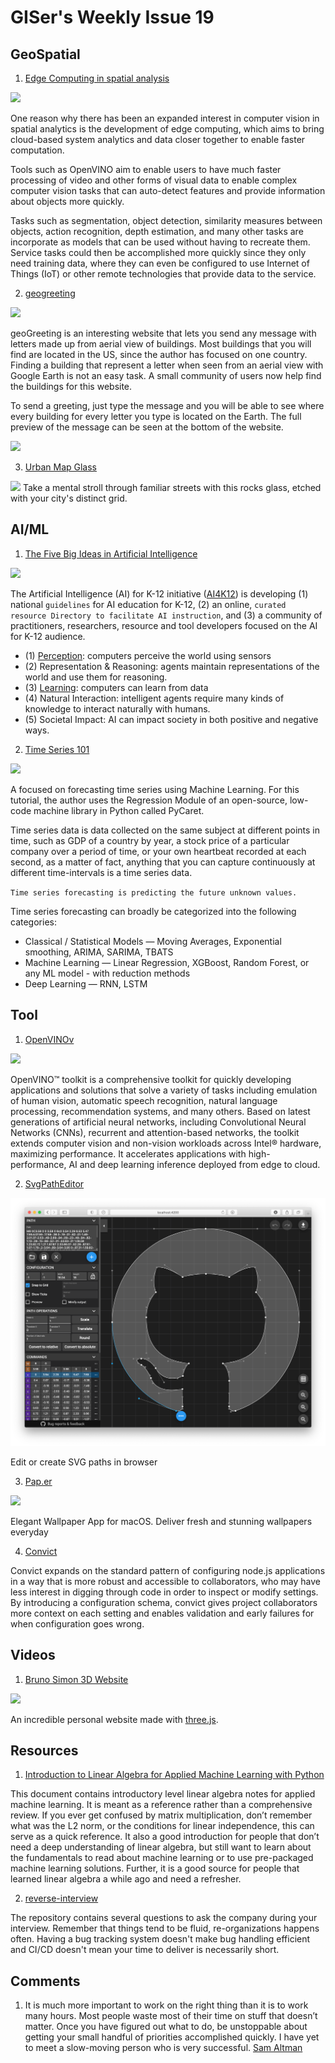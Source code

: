 # GISer's Weekly Issue 19

## GeoSpatial

1. [Edge Computing in spatial analysis](https://www.gislounge.com/recent-developments-in-spatial-analysis-and-computer-vision/)

![](https://www.notebookcheck.net/fileadmin/_processed_/6/c/csm_TB1QdC2KhjaK1RjSZKzXXXVwXXa_3302_1854_33438f804b.png)

One reason why there has been an expanded interest in computer vision in spatial analytics is the development of edge computing, which aims to bring cloud-based system analytics and data closer together to enable faster computation.

Tools such as OpenVINO aim to enable users to have much faster processing of video and other forms of visual data to enable complex computer vision tasks that can auto-detect features and provide information about objects more quickly.

Tasks such as segmentation, object detection, similarity measures between objects, action recognition, depth estimation, and many other tasks are incorporate as models that can be used without having to recreate them. Service tasks could then be accomplished more quickly since they only need training data, where they can even be configured to use Internet of Things (IoT) or other remote technologies that provide data to the service.

2. [geogreeting](http://geogreeting.com/main.html#)

![](../images/issue-19-1.png)

geoGreeting is an interesting website that lets you send any message with letters made up from aerial view of buildings. Most buildings that you will find are located in the US, since the author has focused on one country. Finding a building that represent a letter when seen from an aerial view with Google Earth is not an easy task. A small community of users now help find the buildings for this website.

To send a greeting, just type the message and you will be able to see where every building for every letter you type is located on the Earth. The full preview of the message can be seen at the bottom of the website.

![](https://cloud.addictivetips.com/wp-content/uploads/2009/04/geogreetinglettersmadefromaerialviewofbuildings.jpg)

3. [Urban Map Glass](https://www.uncommongoods.com/product/urban-map-glass#234330000020)

![](https://www.uncommongoods.com/images/items/23400/234330000002_1_640px.jpg)
Take a mental stroll through familiar streets with this rocks glass, etched with your city's distinct grid.

## AI/ML

1. [The Five Big Ideas in Artificial Intelligence](https://ai4k12.org/resources/big-ideas-poster/)

![](https://i2.wp.com/ai4k12.org/wp-content/uploads/2021/03/AI4K12poster-5.png?resize=1024%2C662&ssl=1)

The Artificial Intelligence (AI) for K-12 initiative ([AI4K12](https://ai4k12.org/)) is developing (1) national `guidelines` for AI education for K-12, (2) an online, `curated resource Directory to facilitate AI instruction`, and (3) a community of practitioners, researchers, resource and tool developers focused on the AI for K-12 audience.

- (1) [Perception](https://ai4k12.org/big-idea-1-overview/): computers perceive the world using sensors
- (2) Representation & Reasoning: agents maintain representations of the world and use them for reasoning.
- (3) [Learning](https://ai4k12.org/big-idea-3-overview/): computers can learn from data
- (4) Natural Interaction: intelligent agents require many kinds of knowledge to interact naturally with humans.
- (5) Societal Impact: AI can impact society in both positive and negative ways.

2. [Time Series 101](https://towardsdatascience.com/time-series-101-for-beginners-7427dcfdc2f1)

![](https://miro.medium.com/max/700/0*AfqHPFyS5tc-9Amn)

A focused on forecasting time series using Machine Learning. For this tutorial, the author uses the Regression Module of an open-source, low-code machine library in Python called PyCaret.

Time series data is data collected on the same subject at different points in time, such as GDP of a country by year, a stock price of a particular company over a period of time, or your own heartbeat recorded at each second, as a matter of fact, anything that you can capture continuously at different time-intervals is a time series data.

`Time series forecasting is predicting the future unknown values. `

Time series forecasting can broadly be categorized into the following categories:

- Classical / Statistical Models — Moving Averages, Exponential smoothing, ARIMA, SARIMA, TBATS
- Machine Learning — Linear Regression, XGBoost, Random Forest, or any ML model - with reduction methods
- Deep Learning — RNN, LSTM

## Tool

1.  [OpenVINOv](https://docs.openvinotoolkit.org/latest/index.html)

![](https://docs.openvinotoolkit.org/latest/OpenVINO-diagram.png)

OpenVINO™ toolkit is a comprehensive toolkit for quickly developing applications and solutions that solve a variety of tasks including emulation of human vision, automatic speech recognition, natural language processing, recommendation systems, and many others. Based on latest generations of artificial neural networks, including Convolutional Neural Networks (CNNs), recurrent and attention-based networks, the toolkit extends computer vision and non-vision workloads across Intel® hardware, maximizing performance. It accelerates applications with high-performance, AI and deep learning inference deployed from edge to cloud.

2. [SvgPathEditor](https://github.com/Yqnn/svg-path-editor)

![](https://github.com/Yqnn/svg-path-editor/raw/master/doc/screenshot.png)

Edit or create SVG paths in browser

3. [Pap.er](https://paper.meiyuan.in/)

![](https://www.maxiapple.com/wp-content/uploads/2019/06/pap-er-paper-macos-mac-gratuit-2.jpg)

Elegant Wallpaper App for macOS. Deliver fresh and stunning wallpapers everyday

4. [Convict](https://www.npmjs.com/package/convict)

Convict expands on the standard pattern of configuring node.js applications in a way that is more robust and accessible to collaborators, who may have less interest in digging through code in order to inspect or modify settings. By introducing a configuration schema, convict gives project collaborators more context on each setting and enables validation and early failures for when configuration goes wrong.

## Videos

1. [Bruno Simon 3D Website](https://www.youtube.com/watch?v=PN5YvuHVQXg)

![](https://assets.awwwards.com/awards/external/2019/11/5dc59648e21a6648182746_static.jpeg)

An incredible personal website made with [three.js](https://threejs.org/).

## Resources

1. [Introduction to Linear Algebra for Applied Machine Learning with Python](https://pabloinsente.github.io/intro-linear-algebra)

This document contains introductory level linear algebra notes for applied machine learning. It is meant as a reference rather than a comprehensive review. If you ever get confused by matrix multiplication, don’t remember what was the L2 norm, or the conditions for linear independence, this can serve as a quick reference. It also a good introduction for people that don’t need a deep understanding of linear algebra, but still want to learn about the fundamentals to read about machine learning or to use pre-packaged machine learning solutions. Further, it is a good source for people that learned linear algebra a while ago and need a refresher.

2. [reverse-interview](https://github.com/viraptor/reverse-interview)

The repository contains several questions to ask the company during your interview. Remember that things tend to be fluid, re-organizations happens often. Having a bug tracking system doesn't make bug handling efficient and CI/CD doesn't mean your time to deliver is necessarily short.

## Comments

1. It is much more important to work on the right thing than it is to work many hours. Most people waste most of their time on stuff that doesn’t matter. Once you have figured out what to do, be unstoppable about getting your small handful of priorities accomplished quickly. I have yet to meet a slow-moving person who is very successful.
   [Sam Altman](https://blog.samaltman.com/how-to-be-successful)
